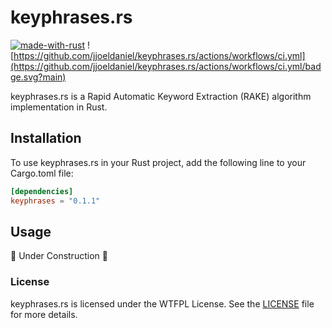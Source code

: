 # keyphrases.rs

[![made-with-rust](https://img.shields.io/badge/Made%20with-Rust-1f425f.svg)](https://www.rust-lang.org/) ![https://github.com/jjoeldaniel/keyphrases.rs/actions/workflows/ci.yml](https://github.com/jjoeldaniel/keyphrases.rs/actions/workflows/ci.yml/badge.svg?main)

keyphrases.rs is a Rapid Automatic Keyword Extraction (RAKE) algorithm implementation in Rust.

## Installation

To use keyphrases.rs in your Rust project, add the following line to your Cargo.toml file:

```toml
[dependencies]
keyphrases = "0.1.1"
```

## Usage

🚧 Under Construction 🚧

### License

keyphrases.rs is licensed under the WTFPL License. See the [LICENSE](https://github.com/jjoeldaniel/keyphrases.rs/blob/main/LICENSE) file for more details.
